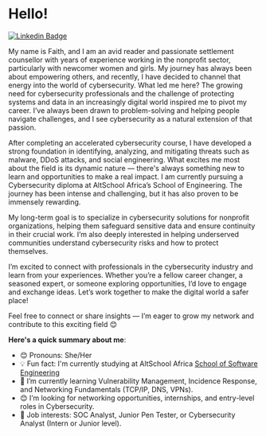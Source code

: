 # Hello!

[![Linkedin Badge](https://img.shields.io/badge/-faithenemaku-blue?style=for-the-badge&logo=Linkedin&logoColor=white&link=https://www.linkedin.com/in/faith-enemaku)](https://www.linkedin.com/in/faith-enemaku)

My name is Faith, and I am an avid reader and passionate settlement counsellor with years of experience working in the nonprofit sector, particularly with newcomer women and girls. My journey has always been about empowering others, and recently, I have decided to channel that energy into the world of cybersecurity. What led me here? The growing need for cybersecurity professionals and the challenge of protecting systems and data in an increasingly digital world inspired me to pivot my career. I’ve always been drawn to problem-solving and helping people navigate challenges, and I see cybersecurity as a natural extension of that passion.

After completing an accelerated cybersecurity course, I have developed a strong foundation in identifying, analyzing, and mitigating threats such as malware, DDoS attacks, and social engineering. What excites me most about the field is its dynamic nature — there's always something new to learn and opportunities to make a real impact. I am currently pursuing a Cybersecurity diploma at AltSchool Africa’s School of Engineering. The journey has been intense and challenging, but it has also proven to be immensely rewarding.

My long-term goal is to specialize in cybersecurity solutions for nonprofit organizations, helping them safeguard sensitive data and ensure continuity in their crucial work. I’m also deeply interested in helping underserved communities understand cybersecurity risks and how to protect themselves.

I’m excited to connect with professionals in the cybersecurity industry and learn from your experiences. Whether you’re a fellow career changer, a seasoned expert, or someone exploring opportunities, I’d love to engage and exchange ideas. Let’s work together to make the digital world a safer place!

Feel free to connect or share insights — I’m eager to grow my network and contribute to this exciting field 😊

**Here's a quick summary about me**:

- 😊 Pronouns: She/Her
- 💡 Fun fact: I'm currently studying at AltSchool Africa [School of Software Engineering](https://altschoolafrica.com/schools/engineering)
- 🌱 I’m currently learning Vulnerability Management, Incidence Response, and Networking Fundamentals (TCP/IP, DNS, VPNs).
- 😊 I’m looking for networking opportunities, internships, and entry-level roles in Cybersecurity.
- 💼 Job interests: SOC Analyst, Junior Pen Tester, or Cybersecurity Analyst (Intern or Junior level).

